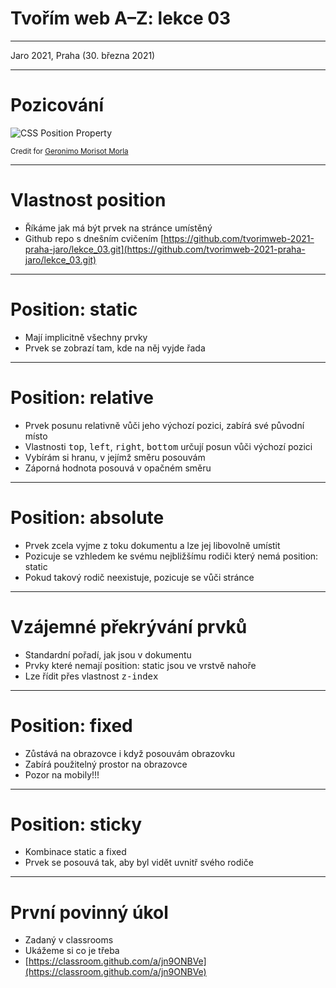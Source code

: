 # Tvořím web A–Z: lekce 03

---

Jaro 2021, Praha (30. března 2021)

---

# Pozicování
![CSS Position Property](https://miro.medium.com/max/2000/1*8OQ7qwYSCuVVwGFTC82KrQ.png)

<small>Credit for  [Geronimo Morisot Morla
](https://medium.com/@geromorla/css-position-property-starters-guide-3602431df059)</small>


---

# Vlastnost position

- Říkáme jak má být prvek na stránce umístěný
- Github repo s dnešním cvičením [https://github.com/tvorimweb-2021-praha-jaro/lekce_03.git](https://github.com/tvorimweb-2021-praha-jaro/lekce_03.git)

---

# Position: static

- Mají implicitně všechny prvky
- Prvek se zobrazí tam, kde na něj vyjde řada

---

# Position: relative

- Prvek posunu relativně vůči jeho výchozí pozici, zabírá své původní místo
- Vlastnosti <kbd>top</kbd>, <kbd>left</kbd>, <kbd>right</kbd>, <kbd>bottom</kbd> určují posun vůči výchozí pozici
- Vybírám si hranu, v jejímž směru posouvám
- Záporná hodnota posouvá v opačném směru

---

# Position: absolute

- Prvek zcela vyjme z toku dokumentu a lze jej libovolně umístit
- Pozicuje se vzhledem ke svému nejbližšímu rodiči který nemá position: static
- Pokud takový rodič neexistuje, pozicuje se vůči stránce

---

# Vzájemné překrývání prvků

- Standardní pořadí, jak jsou v dokumentu
- Prvky které nemají position: static jsou ve vrstvě nahoře
- Lze řídit přes vlastnost <kbd>z-index</kbd>

---

# Position: fixed
- Zůstává na obrazovce i když posouvám obrazovku
- Zabírá použitelný prostor na obrazovce
- Pozor na mobily!!!

---

# Position: sticky
- Kombinace static a fixed
- Prvek se posouvá tak, aby byl vidět uvnitř svého rodiče

---

# První povinný úkol

- Zadaný v classrooms
- Ukážeme si co je třeba
- [https://classroom.github.com/a/jn9ONBVe](https://classroom.github.com/a/jn9ONBVe)
